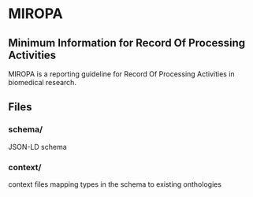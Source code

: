 MIROPA
======
Minimum Information for Record Of Processing Activities
--------------------------------------------------------

MIROPA is a reporting guideline for Record Of Processing Activities in biomedical research.


## Files

### schema/
JSON-LD schema

### context/
context files mapping types in the schema to existing onthologies

